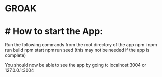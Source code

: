 # GROAK


# # How to start the App:

Run the following commands from the root directory of the app
npm i
npm run build
npm start
npm run seed (this may not be needed if the app is complete)

You should now be able to see the app by going to localhost:3004
or 127.0.0.1:3004
